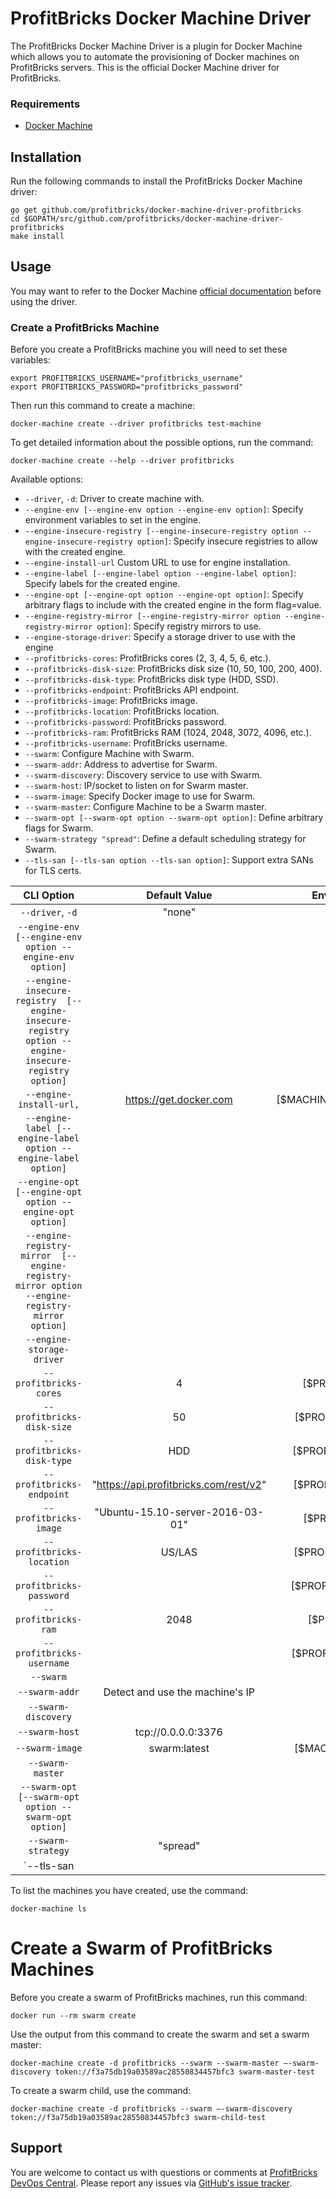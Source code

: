 # ProfitBricks Docker Machine Driver

The ProfitBricks Docker Machine Driver is a plugin for Docker Machine which allows you to automate the provisioning of Docker machines on ProfitBricks servers. This is the official Docker Machine driver for ProfitBricks.

### Requirements

*  [Docker Machine](https://docs.docker.com/machine/install-machine/)

## Installation

Run the following commands to install the ProfitBricks Docker Machine driver:

    go get github.com/profitbricks/docker-machine-driver-profitbricks
    cd $GOPATH/src/github.com/profitbricks/docker-machine-driver-profitbricks
    make install  

## Usage

You may want to refer to the Docker Machine [official documentation](https://docs.docker.com/machine/) before using the driver.

### Create a ProfitBricks Machine

Before you create a ProfitBricks machine you will need to set these variables:

    export PROFITBRICKS_USERNAME="profitbricks_username"
    export PROFITBRICKS_PASSWORD="profitbricks_password"

Then run this command to create a machine:

    docker-machine create --driver profitbricks test-machine

To get detailed information about the possible options,  run the command:

    docker-machine create --help --driver profitbricks

Available options:

* `--driver`, `-d`: Driver to create machine with.
* `--engine-env [--engine-env option --engine-env option]`: Specify environment variables to set in the engine.
* `--engine-insecure-registry [--engine-insecure-registry option --engine-insecure-registry option]`: Specify insecure registries to allow with the created engine.
* `--engine-install-url` Custom URL to use for engine installation.
* `--engine-label [--engine-label option --engine-label option]`: Specify labels for the created engine.
* `--engine-opt [--engine-opt option --engine-opt option]`: Specify arbitrary flags to include with the created engine in the form flag=value.
* `--engine-registry-mirror [--engine-registry-mirror option --engine-registry-mirror option]`: Specify registry mirrors to use.
* `--engine-storage-driver`: Specify a storage driver to use with the engine
* `--profitbricks-cores`: ProfitBricks cores (2, 3, 4, 5, 6, etc.).
* `--profitbricks-disk-size`: ProfitBricks disk size (10, 50, 100, 200, 400).
* `--profitbricks-disk-type`: ProfitBricks disk type (HDD, SSD).
* `--profitbricks-endpoint`: ProfitBricks API endpoint.
* `--profitbricks-image`: ProfitBricks image.
* `--profitbricks-location`: ProfitBricks location.
* `--profitbricks-password`: ProfitBricks password.
* `--profitbricks-ram`: ProfitBricks RAM (1024, 2048, 3072, 4096, etc.).
* `--profitbricks-username`: ProfitBricks username.
* `--swarm`: Configure Machine with Swarm.
*  `--swarm-addr`: Address to advertise for Swarm.
*  `--swarm-discovery`: Discovery service to use with Swarm.
* `--swarm-host`: IP/socket to listen on for Swarm master.
* `--swarm-image`: Specify Docker image to use for Swarm.
* `--swarm-master`: Configure Machine to be a Swarm master.
* `--swarm-opt [--swarm-opt option --swarm-opt option]`: Define arbitrary flags for Swarm.
* `--swarm-strategy "spread"`: Define a default scheduling strategy for Swarm.
* `--tls-san [--tls-san option --tls-san option]`: Support extra SANs for TLS certs.   

|                                              CLI Option                                             |              Default Value             |      Environment Variable     |
|:---------------------------------------------------------------------------------------------------:|:--------------------------------------:|:-----------------------------:|
| `--driver`, `-d`                                                                                    | "none"                                 |                               |
| `--engine-env  [--engine-env option --engine-env option]`                                           |                                        |                               |
| `--engine-insecure-registry  [--engine-insecure-registry option --engine-insecure-registry option]` |                                        |                               |
| `--engine-install-url,`                                                                             | https://get.docker.com                 | [$MACHINE_DOCKER_INSTALL_URL] |
| `--engine-label [--engine-label option --engine-label option]`                                      |                                        |                               |
| `--engine-opt [--engine-opt option --engine-opt option]`                                            |                                        |                               |
| `--engine-registry-mirror  [--engine-registry-mirror option --engine-registry-mirror option]`       |                                        |                               |
| `--engine-storage-driver`                                                                           |                                        |                               |
| `--profitbricks-cores`                                                                              | 4                                      | [$PROFITBRICKS_CORES]         |
| `--profitbricks-disk-size`                                                                          | 50                                     | [$PROFITBRICKS_DISK_SIZE]     |
| `--profitbricks-disk-type`                                                                          | HDD                                    | [$PROFITBRICKS_DISK_TYPE]     |
| `--profitbricks-endpoint`                                                                           | "https://api.profitbricks.com/rest/v2" | [$PROFITBRICKS_ENDPOINT]      |
| `--profitbricks-image`                                                                              | "Ubuntu-15.10-server-2016-03-01"       | [$PROFITBRICKS_IMAGE]         |
| `--profitbricks-location`                                                                           | US/LAS                                 | [$PROFITBRICKS_LOCATION]      |
| `--profitbricks-password`                                                                           |                                        | [$PROFITBRICKS_PASSWORD]      |
| `--profitbricks-ram`                                                                                | 2048                                   | [$PROFITBRICKS_RAM]           |
| `--profitbricks-username`                                                                           |                                        | [$PROFITBRICKS_USERNAME]      |
| `--swarm`                                                                                           |                                        |                               |
| `--swarm-addr`                                                                                      | Detect and use the machine's IP        |                               |
| `--swarm-discovery`                                                                                 |                                        |                               |
| `--swarm-host`                                                                                      | tcp://0.0.0.0:3376                     |                               |
| `--swarm-image`                                                                                     | swarm:latest                           | [$MACHINE_SWARM_IMAGE]        |
| `--swarm-master`                                                                                    |                                        |                               |
| `--swarm-opt [--swarm-opt option --swarm-opt option]`                                               |                                        |                               |
| `--swarm-strategy`                                                                                  | "spread"                               |                               |
| `--tls-san                                                                                          |                                        |                               |


To list the machines you have created, use the command:

    docker-machine ls

# Create a Swarm of ProfitBricks Machines 

Before you create a swarm of ProfitBricks machines, run this command:

    docker run --rm swarm create

Use the output from this command to create the swarm and set a swarm master:

    docker-machine create -d profitbricks --swarm --swarm-master —-swarm-discovery token://f3a75db19a03589ac28550834457bfc3 swarm-master-test

To create a swarm child, use the command:

```docker-machine create -d profitbricks --swarm —-swarm-discovery token://f3a75db19a03589ac28550834457bfc3 swarm-child-test```


## Support

You are welcome to contact us with questions or comments at [ProfitBricks DevOps Central](https://devops.profitbricks.com/). Please report any issues via [GitHub's issue tracker](https://github.com/profitbricks/docker-machine-driver-profitbricks/issues).
